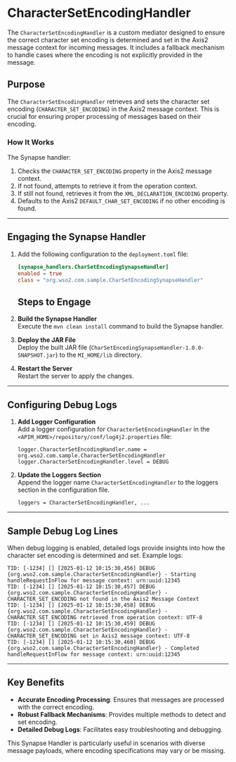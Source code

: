 # CharacterSetEncodingHandler

The `CharacterSetEncodingHandler` is a custom mediator designed to ensure the correct character set encoding is determined and set in the Axis2 message context for incoming messages. It includes a fallback mechanism to handle cases where the encoding is not explicitly provided in the message.

## Purpose

The `CharacterSetEncodingHandler` retrieves and sets the character set encoding (`CHARACTER_SET_ENCODING`) in the Axis2 message context. This is crucial for ensuring proper processing of messages based on their encoding.

### How It Works

The Synapse handler:

1. Checks the `CHARACTER_SET_ENCODING` property in the Axis2 message context.
2. If not found, attempts to retrieve it from the operation context.
3. If still not found, retrieves it from the `XML_DECLARATION_ENCODING` property.
4. Defaults to the Axis2 `DEFAULT_CHAR_SET_ENCODING` if no other encoding is found.

---

## Engaging the Synapse Handler

1. Add the following configuration to the `deployment.toml` file:
   ```toml
   [synapse_handlers.CharSetEncodingSynapseHandler]
   enabled = true
   class = "org.wso2.com.sample.CharSetEncodingSynapseHandler"
   ```

   ## Steps to Engage

1. **Build the Synapse Handler**  
   Execute the `mvn clean install` command to build the Synapse handler.

2. **Deploy the JAR File**  
   Deploy the built JAR file (`CharSetEncodingSynapseHandler-1.0.0-SNAPSHOT.jar`) to the `MI_HOME/lib` directory.

3. **Restart the Server**  
   Restart the server to apply the changes.

---

## Configuring Debug Logs

1. **Add Logger Configuration**  
   Add a logger configuration for `CharacterSetEncodingHandler` in the `<APIM_HOME>/repository/conf/log4j2.properties` file:
   ```
   logger.CharacterSetEncodingHandler.name = org.wso2.com.sample.CharacterSetEncodingHandler
   logger.CharacterSetEncodingHandler.level = DEBUG
   ```

2. **Update the Loggers Section**  
   Append the logger name `CharacterSetEncodingHandler` to the loggers section in the configuration file.
   ```
   loggers = CharacterSetEncodingHandler, ...
   ```

---

## Sample Debug Log Lines

When debug logging is enabled, detailed logs provide insights into how the character set encoding is determined and set. Example logs:

```
TID: [-1234] [] [2025-01-12 10:15:30,456] DEBUG {org.wso2.com.sample.CharacterSetEncodingHandler} - Starting handleRequestInFlow for message context: urn:uuid:12345
TID: [-1234] [] [2025-01-12 10:15:30,457] DEBUG {org.wso2.com.sample.CharacterSetEncodingHandler} - CHARACTER_SET_ENCODING not found in the Axis2 Message Context
TID: [-1234] [] [2025-01-12 10:15:30,458] DEBUG {org.wso2.com.sample.CharacterSetEncodingHandler} - CHARACTER_SET_ENCODING retrieved from operation context: UTF-8
TID: [-1234] [] [2025-01-12 10:15:30,459] DEBUG {org.wso2.com.sample.CharacterSetEncodingHandler} - CHARACTER_SET_ENCODING set in Axis2 message context: UTF-8
TID: [-1234] [] [2025-01-12 10:15:30,460] DEBUG {org.wso2.com.sample.CharacterSetEncodingHandler} - Completed handleRequestInFlow for message context: urn:uuid:12345

```

---

## Key Benefits

- **Accurate Encoding Processing**: Ensures that messages are processed with the correct encoding.
- **Robust Fallback Mechanisms**: Provides multiple methods to detect and set encoding.
- **Detailed Debug Logs**: Facilitates easy troubleshooting and debugging.

This Synapse Handler is particularly useful in scenarios with diverse message payloads, where encoding specifications may vary or be missing.

